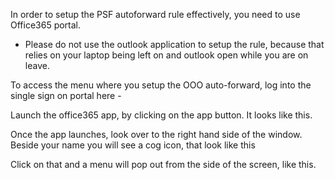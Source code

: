 In order to setup the PSF autoforward rule effectively, you need to use Office365 portal. 

* Please do not use the outlook application to setup the rule, because that relies on your laptop being left on and outlook open while you are on leave.

To access the menu where you setup the OOO auto-forward, log into the single sign on portal here - 

Launch the office365 app, by clicking on the app button. It looks like this.

Once the app launches, look over to the right hand side of the window. Beside your name you will see a cog icon, that look like this



Click on that and a menu will pop out from the side of the screen, like this. 


